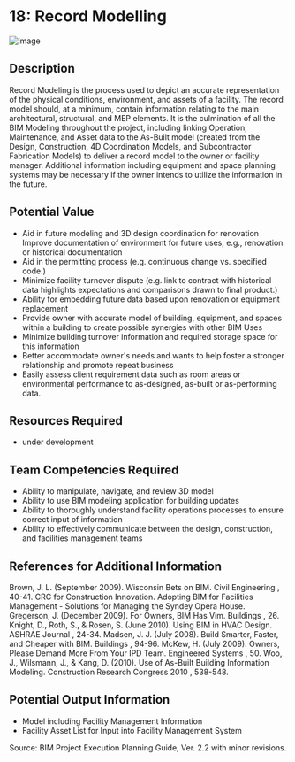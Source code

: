 # 18: Record Modelling
![image](https://github.com/user-attachments/assets/aa1aa98d-2ac2-4994-a389-e085408229bb)

## Description
Record Modeling is the process used to depict an accurate representation of the physical conditions, environment, and assets of a facility. The record model should, at a minimum, contain information relating to the main architectural, structural, and MEP elements. It is the culmination of all the BIM Modeling throughout the project, including linking Operation, Maintenance, and Asset data to the As-Built model (created from the Design, Construction, 4D Coordination Models, and Subcontractor Fabrication Models) to deliver a record model to the owner or facility manager. Additional information including equipment and space planning systems may be necessary if the owner intends to utilize the information in the future.

## Potential Value
-	Aid in future modeling and 3D design coordination for renovation Improve documentation of environment for future uses, e.g., renovation or historical documentation
-	Aid in the permitting process (e.g. continuous change vs. specified code.)
-	Minimize facility turnover dispute (e.g. link to contract with historical data highlights expectations and comparisons drawn to final product.)
-	Ability for embedding future data based upon renovation or equipment replacement
-	Provide owner with accurate model of building, equipment, and spaces within a building to create possible synergies with other BIM Uses
-	Minimize building turnover information and required storage space for this information
-	Better accommodate owner's needs and wants to help foster a stronger relationship and promote repeat business
-	Easily assess client requirement data such as room areas or environmental performance to as-designed, as-built or as-performing data.

## Resources Required
-	under development
## Team Competencies Required
-	Ability to manipulate, navigate, and review 3D model
-	Ability to use BIM modeling application for building updates
-	Ability to thoroughly understand facility operations processes to ensure correct input of information
-	Ability to effectively communicate between the design, construction, and facilities management teams

## References for Additional Information
Brown, J. L. (September 2009). Wisconsin Bets on BIM. Civil Engineering , 40-41.
CRC for Construction Innovation. Adopting BIM for Facilities Management - Solutions for Managing the Syndey Opera House.
Gregerson, J. (December 2009). For Owners, BIM Has Vim. Buildings , 26.
Knight, D., Roth, S., & Rosen, S. (June 2010). Using BIM in HVAC Design. ASHRAE Journal , 24-34.
Madsen, J. J. (July 2008). Build Smarter, Faster, and Cheaper with BIM. Buildings , 94-96.
McKew, H. (July 2009). Owners, Please Demand More From Your IPD Team. Engineered Systems , 50.
Woo, J., Wilsmann, J., & Kang, D. (2010). Use of As-Built Building Information Modeling. Construction Research Congress 2010 , 538-548.

## Potential Output Information
-	Model including Facility Management Information
-	Facility Asset List for Input into Facility Management System 

Source:  BIM Project Execution Planning Guide, Ver. 2.2 with minor revisions.

